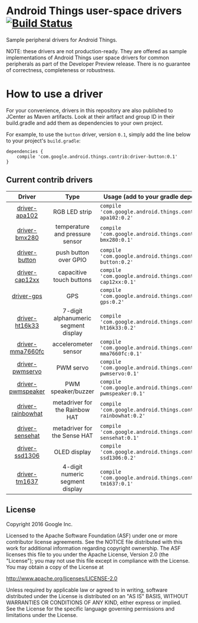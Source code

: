 Android Things user-space drivers [![Build Status](https://travis-ci.org/androidthings/contrib-drivers.svg?branch=master)](https://travis-ci.org/androidthings/contrib-drivers) 
=================================

Sample peripheral drivers for Android Things.

NOTE: these drivers are not production-ready. They are offered as sample
implementations of Android Things user space drivers for common peripherals
as part of the Developer Preview release. There is no guarantee
of correctness, completeness or robustness.


How to use a driver
===================

For your convenience, drivers in this repository are also published to JCenter
as Maven artifacts. Look at their artifact and group ID in their build.gradle
and add them as dependencies to your own project.

For example, to use the `button` driver, version `0.1`, simply add the line
below to your project's `build.gradle`:


```
dependencies {
    compile 'com.google.android.things.contrib:driver-button:0.1'
}
```


Current contrib drivers
-----------------------

<!-- DRIVER_LIST_START -->
Driver | Type | Usage (add to your gradle dependencies) | Note
:---:|:---:| --- | ---
[driver-apa102](apa102) | RGB LED strip | `compile 'com.google.android.things.contrib:driver-apa102:0.2'` | [sample](https://github.com/androidthings/drivers-samples/tree/master/apa102) [changelog](apa102/CHANGELOG.md)
[driver-bmx280](bmx280) | temperature and pressure sensor | `compile 'com.google.android.things.contrib:driver-bmx280:0.1'` | [sample](https://github.com/androidthings/drivers-samples/tree/master/bmx280)
[driver-button](button) | push button over GPIO | `compile 'com.google.android.things.contrib:driver-button:0.2'` | [sample](https://github.com/androidthings/drivers-samples/tree/master/button) [changelog](button/CHANGELOG.md)
[driver-cap12xx](cap12xx) | capacitive touch buttons | `compile 'com.google.android.things.contrib:driver-cap12xx:0.1'` | [sample](https://github.com/androidthings/drivers-samples/tree/master/cap12xx)
[driver-gps](gps) | GPS | `compile 'com.google.android.things.contrib:driver-gps:0.2'` | [sample](https://github.com/androidthings/drivers-samples/tree/master/gps) [changelog](gps/CHANGELOG.md)
[driver-ht16k33](ht16k33) | 7-digit alphanumeric segment display | `compile 'com.google.android.things.contrib:driver-ht16k33:0.2'` | [sample](https://github.com/androidthings/drivers-samples/tree/master/ht16k33) [changelog](ht16k33/CHANGELOG.md)
[driver-mma7660fc](mma7660fc) | accelerometer sensor | `compile 'com.google.android.things.contrib:driver-mma7660fc:0.1'` | [sample](https://github.com/androidthings/drivers-samples/tree/master/mma7660fc)
[driver-pwmservo](pwmservo) | PWM servo | `compile 'com.google.android.things.contrib:driver-pwmservo:0.1'` | [sample](https://github.com/androidthings/drivers-samples/tree/master/pwmservo)
[driver-pwmspeaker](pwmspeaker) | PWM speaker/buzzer | `compile 'com.google.android.things.contrib:driver-pwmspeaker:0.1'` | [sample](https://github.com/androidthings/drivers-samples/tree/master/pwmspeaker)
[driver-rainbowhat](rainbowhat) | metadriver for the Rainbow HAT | `compile 'com.google.android.things.contrib:driver-rainbowhat:0.2'` | [sample](https://github.com/androidthings/weatherstation) [changelog](rainbowhat/CHANGELOG.md)
[driver-sensehat](sensehat) | metadriver for the Sense HAT | `compile 'com.google.android.things.contrib:driver-sensehat:0.1'` | [sample](https://github.com/androidthings/drivers-samples/tree/master/sensehat)
[driver-ssd1306](ssd1306) | OLED display | `compile 'com.google.android.things.contrib:driver-ssd1306:0.2'` | [sample](https://github.com/androidthings/drivers-samples/tree/master/ssd1306) [changelog](ssd1306/CHANGELOG.md)
[driver-tm1637](tm1637) | 4-digit numeric segment display | `compile 'com.google.android.things.contrib:driver-tm1637:0.1'` | [sample](https://github.com/androidthings/drivers-samples/tree/master/tm1637)
<!-- DRIVER_LIST_END -->

License
-------

Copyright 2016 Google Inc.

Licensed to the Apache Software Foundation (ASF) under one or more contributor
license agreements.  See the NOTICE file distributed with this work for
additional information regarding copyright ownership.  The ASF licenses this
file to you under the Apache License, Version 2.0 (the "License"); you may not
use this file except in compliance with the License.  You may obtain a copy of
the License at

  http://www.apache.org/licenses/LICENSE-2.0

Unless required by applicable law or agreed to in writing, software
distributed under the License is distributed on an "AS IS" BASIS, WITHOUT
WARRANTIES OR CONDITIONS OF ANY KIND, either express or implied.  See the
License for the specific language governing permissions and limitations under
the License.
